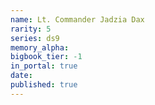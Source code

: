 ```yaml
---
name: Lt. Commander Jadzia Dax
rarity: 5
series: ds9
memory_alpha:
bigbook_tier: -1
in_portal: true
date:
published: true
---
```



